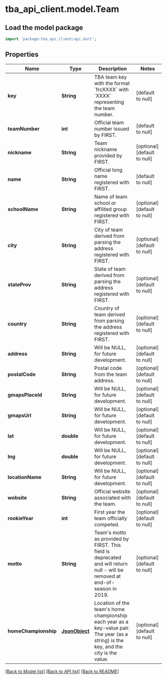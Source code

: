 # tba_api_client.model.Team

## Load the model package
```dart
import 'package:tba_api_client/api.dart';
```

## Properties
Name | Type | Description | Notes
------------ | ------------- | ------------- | -------------
**key** | **String** | TBA team key with the format &#x60;frcXXXX&#x60; with &#x60;XXXX&#x60; representing the team number. | [default to null]
**teamNumber** | **int** | Official team number issued by FIRST. | [default to null]
**nickname** | **String** | Team nickname provided by FIRST. | [optional] [default to null]
**name** | **String** | Official long name registered with FIRST. | [default to null]
**schoolName** | **String** | Name of team school or affilited group registered with FIRST. | [optional] [default to null]
**city** | **String** | City of team derived from parsing the address registered with FIRST. | [optional] [default to null]
**stateProv** | **String** | State of team derived from parsing the address registered with FIRST. | [optional] [default to null]
**country** | **String** | Country of team derived from parsing the address registered with FIRST. | [optional] [default to null]
**address** | **String** | Will be NULL, for future development. | [optional] [default to null]
**postalCode** | **String** | Postal code from the team address. | [optional] [default to null]
**gmapsPlaceId** | **String** | Will be NULL, for future development. | [optional] [default to null]
**gmapsUrl** | **String** | Will be NULL, for future development. | [optional] [default to null]
**lat** | **double** | Will be NULL, for future development. | [optional] [default to null]
**lng** | **double** | Will be NULL, for future development. | [optional] [default to null]
**locationName** | **String** | Will be NULL, for future development. | [optional] [default to null]
**website** | **String** | Official website associated with the team. | [optional] [default to null]
**rookieYear** | **int** | First year the team officially competed. | [optional] [default to null]
**motto** | **String** | Team&#39;s motto as provided by FIRST. This field is deprecated and will return null - will be removed at end-of-season in 2019. | [optional] [default to null]
**homeChampionship** | [**JsonObject**](.md) | Location of the team&#39;s home championship each year as a key-value pair. The year (as a string) is the key, and the city is the value. | [optional] [default to null]

[[Back to Model list]](../README.md#documentation-for-models) [[Back to API list]](../README.md#documentation-for-api-endpoints) [[Back to README]](../README.md)


